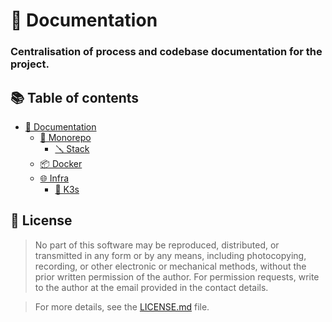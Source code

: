 # 📝 Documentation

### Centralisation of process and codebase documentation for the project.

## 📚 Table of contents

- [📝 Documentation](README.md)
  - [🧩 Monorepo](./monorepo/README.md)
    - [🪛 Stack](./monorepo/stack/README.md)
  - [📦 Docker](./docker/README.md)
  - [🌐 Infra](./infra/README.md)
    - [🚀 K3s](./infra/k3s/README.md)

## 📝 License

> No part of this software may be reproduced, distributed, or transmitted in any form or by any means, including
> photocopying, recording, or other electronic or mechanical methods, without the prior written permission of the
> author.
> For permission requests, write to the author at the email provided in the contact details.

> For more details, see the [LICENSE.md](../LICENSE.md) file.
